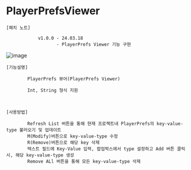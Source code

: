 # PlayerPrefsViewer
    [패치 노트]
    
                v1.0.0 - 24.03.18
                       - PlayerPrefs Viewer 기능 구현
![image](https://github.com/kastro723/PlayerPrefsViewer/assets/55536937/b14a6da8-704c-445d-b4e0-221374f7f336)

    [기능설명]
    
            PlayerPrefs 뷰어(PlayerPrefs Viewer)
            
            Int, String 형식 지원
            


    [사용방법]
    
            Refresh List 버튼을 통해 현재 프로젝트내 PlayerPrefs의 key-value-type 불러오기 및 업데이트
            M(Modify)버튼으로 key-value-type 수정
            R(Remove)버튼으로 해당 key 삭제
            텍스트 필드에 Key-Value 입력, 팝업박스에서 type 설정하고 Add 버튼 클릭 시, 해당 key-value-type 생성
            Remove ALl 버튼을 통해 모든 key-value-type 삭제
            
            

                        
                
